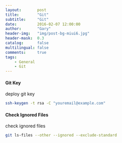 ```yaml
---
layout:       post
title:        "Git"
subtitle:     "Git"
date:         2016-02-07 12:00:00
author:       "Gary"
header-img:   "img/post-bg-miui6.jpg"
header-mask:  0.3
catalog:      false
multilingual: false
comments:     true
tags:
    - General
    - Git
---
```


#### Git Key

deploy git key 
```bash
ssh-keygen -t rsa -C "youremail@example.com"
```


#### Check Ignored Files

check ignored files
```bash
git ls-files --other --ignored --exclude-standard
```